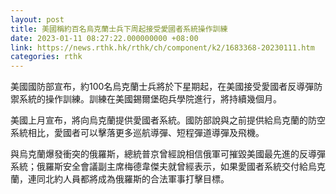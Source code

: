 ```yaml
---
layout: post
title: 美國稱約百名烏克蘭士兵下周起接受愛國者系統操作訓練
date: 2023-01-11 08:27:22.000000000 +08:00
link: https://news.rthk.hk/rthk/ch/component/k2/1683368-20230111.htm
categories: rthk
---
```


美國國防部宣布，約100名烏克蘭士兵將於下星期起，在美國接受愛國者反導彈防禦系統的操作訓練。訓練在美國錫爾堡砲兵學院進行，將持續幾個月。

美國上月宣布，將向烏克蘭提供愛國者系統。國防部說與之前提供給烏克蘭的防空系統相比，愛國者可以擊落更多巡航導彈、短程彈道導彈及飛機。

與烏克蘭爆發衝突的俄羅斯，總統普京曾經說相信俄軍可摧毀美國最先進的反導彈系統；俄羅斯安全會議副主席梅德韋傑夫就曾經表示，如果愛國者系統交付給烏克蘭，連同北約人員都將成為俄羅斯的合法軍事打擊目標。
